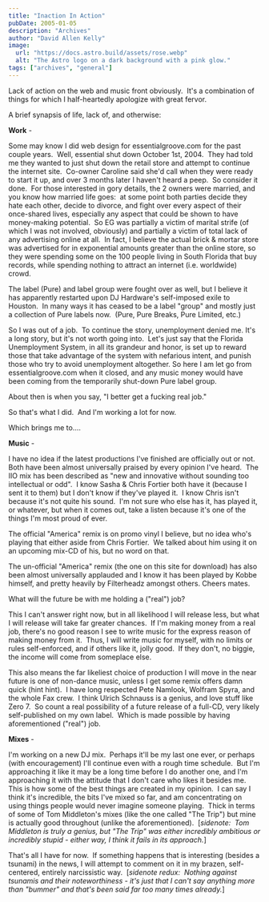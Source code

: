 ```yaml
---
title: "Inaction In Action"
pubDate: 2005-01-05
description: "Archives"
author: "David Allen Kelly"
image:
  url: "https://docs.astro.build/assets/rose.webp"
  alt: "The Astro logo on a dark background with a pink glow."
tags: ["archives", "general"]
---
```


Lack of action on the web and music front obviously.  It's a combination of things for which I half-heartedly apologize with great fervor.

A brief synapsis of life, lack of, and otherwise:

**Work** -

Some may know I did web design for essentialgroove.com for the past couple years.  Well, essential shut down October 1st, 2004.  They had told me they wanted to just shut down the retail store and attempt to continue the internet site.  Co-owner Caroline said she'd call when they were ready to start it up, and over 3 months later I haven't heard a peep.  So consider it done.  For those interested in gory details, the 2 owners were married, and you know how married life goes:  at some point both parties decide they hate each other, decide to divorce, and fight over every aspect of their once-shared lives, especially any aspect that could be shown to have money-making potential.  So EG was partially a victim of marital strife (of which I was not involved, obviously) and partially a victim of total lack of any advertising online at all.  In fact, I believe the actual brick & mortar store was advertised for in exponential amounts greater than the online store, so they were spending some on the 100 people living in South Florida that buy records, while spending nothing to attract an internet (i.e. worldwide) crowd.

The label (Pure) and label group were fought over as well, but I believe it has apparently restarted upon DJ Hardware's self-imposed exile to Houston.  In many ways it has ceased to be a label "group" and mostly just a collection of Pure labels now.  (Pure, Pure Breaks, Pure Limited, etc.)

So I was out of a job.  To continue the story, unemployment denied me. It's a long story, but it's not worth going into.  Let's just say that the Florida Unemployment System, in all its grandeur and honor, is set up to reward those that take advantage of the system with nefarious intent, and punish those who try to avoid unemployment altogether. So here I am let go from essentialgroove.com when it closed, and any music money would have been coming from the temporarily shut-down Pure label group.

About then is when you say, "I better get a fucking real job."

So that's what I did.  And I'm working a lot for now.

Which brings me to....

**Music** -

I have no idea if the latest productions I've finished are officially out or not.  Both have been almost universally praised by every opinion I've heard.  The IIO mix has been described as "new and innovative without sounding too intellectual or odd".  I know Sasha & Chris Fortier both have it (because I sent it to them) but I don't know if they've played it.  I know Chris isn't because it's not quite his sound.  I'm not sure who else has it, has played it, or whatever, but when it comes out, take a listen because it's one of the things I'm most proud of ever.

The official "America" remix is on promo vinyl I believe, but no idea who's playing that either aside from Chris Fortier.  We talked about him using it on an upcoming mix-CD of his, but no word on that.

The un-official "America" remix (the one on this site for download) has also been almost universally applauded and I know it has been played by Kobbe himself, and pretty heavily by Filterheadz amongst others. Cheers mates.

What will the future be with me holding a ("real") job?

This I can't answer right now, but in all likelihood I will release less, but what I will release will take far greater chances.  If I'm making money from a real job, there's no good reason I see to write music for the express reason of making money from it.  Thus, I will write music for myself, with no limits or rules self-enforced, and if others like it, jolly good.  If they don't, no biggie, the income will come from someplace else.

This also means the far likeliest choice of production I will move in the near future is one of non-dance music, unless I get some remix offers damn quick (hint hint).  I have long respected Pete Namlook, Wolfram Spyra, and the whole Fax crew.  I think Ulrich Schnauss is a genius, and love stuff like Zero 7.  So count a real possibility of a future release of a full-CD, very likely self-published on my own label.  Which is made possible by having aforementioned ("real") job.

**Mixes** -

I'm working on a new DJ mix.  Perhaps it'll be my last one ever, or perhaps (with encouragement) I'll continue even with a rough time schedule.  But I'm approaching it like it may be a long time before I do another one, and I'm approaching it with the attitude that I don't care who likes it besides me.  This is how some of the best things are created in my opinion.  I can say I think it's incredible, the bits I've mixed so far, and am concentrating on using things people would never imagine someone playing.  Thick in terms of some of Tom Middleton's mixes (like the one called "The Trip") but mine is actually good throughout (unlike the aforementioned).  \[_sidenote:  Tom Middleton is truly a genius, but "The Trip" was either incredibly ambitious or incredibly stupid - either way, I think it fails in its approach._\]

That's all I have for now.  If something happens that is interesting (besides a tsunami) in the news, I will attempt to comment on it in my brazen, self-centered, entirely narcissistic way.  \[_sidenote redux:  Nothing against tsunamis and their noteworthiness - it's just that I can't say anything more than "bummer" and that's been said far too many times already._\]

